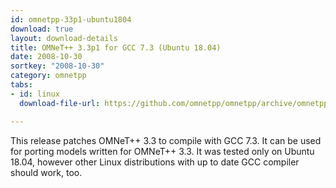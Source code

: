 ```yaml
---
id: omnetpp-33p1-ubuntu1804
download: true
layout: download-details
title: OMNeT++ 3.3p1 for GCC 7.3 (Ubuntu 18.04)
date: 2008-10-30
sortkey: "2008-10-30"
category: omnetpp
tabs:
- id: linux
  download-file-url: https://github.com/omnetpp/omnetpp/archive/omnetpp-3.3-ubuntu18.04.tar.gz

---
```


This release patches OMNeT++ 3.3 to compile with GCC 7.3. It can be used
for porting models written for OMNeT++ 3.3. It was tested only on Ubuntu 18.04, however
other Linux distributions with up to date GCC compiler should work, too.
